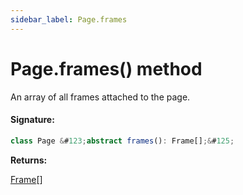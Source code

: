 ```yaml
---
sidebar_label: Page.frames
---
```


# Page.frames() method

An array of all frames attached to the page.

#### Signature:

```typescript
class Page &#123;abstract frames(): Frame[];&#125;
```

**Returns:**

[Frame](./puppeteer.frame.md)\[\]
